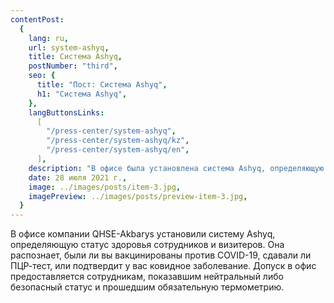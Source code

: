 ```yaml
---
contentPost:
  {
    lang: ru,
    url: system-ashyq,
    title: Система Ashyq,
    postNumber: "third",
    seo: {
      title: "Пост: Система Ashyq",
      h1: "Система Ashyq",
    },
    langButtonsLinks:
      [
        "/press-center/system-ashyq",
        "/press-center/system-ashyq/kz",
        "/press-center/system-ashyq/en",
      ],
    description: "В офисе была установлена система Ashyq, определяющую статус здоровья сотрудников и визитеров.",
    date: 28 июля 2021 г.,
    image: ../images/posts/item-3.jpg,
    imagePreview: ../images/posts/preview-item-3.jpg,
  }
---
```


В офисе компании QHSE-Akbarys установили систему Ashyq, определяющую статус здоровья сотрудников и визитеров. Она распознает, были ли вы вакцинированы против COVID-19, сдавали ли ПЦР-тест, или подтвердит у вас ковидное заболевание. Допуск в офис предоставляется сотрудникам, показавшим нейтральный либо безопасный статус и прошедшим обязательную термометрию.